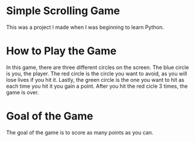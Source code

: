 # Simple Scrolling Game

This was a project I made when I was beginning to learn Python.

# How to Play the Game

In this game, there are three different circles on the screen. The blue circle is you, the player. The red circle is the circle you want to avoid, as you will lose lives if you hit it. Lastly, the green circle is the one you want to hit as each time you hit it you gain a point. After you hit the red cicle 3 times, the game is over.

# Goal of the Game

The goal of the game is to score as many points as you can.
